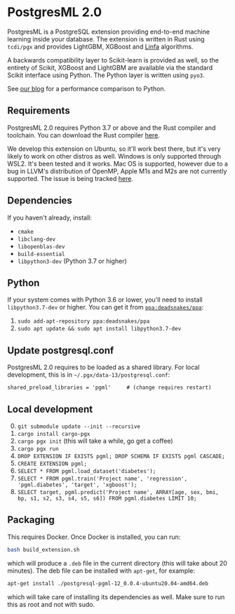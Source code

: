 # PostgresML 2.0

PostgresML is a PostgreSQL extension providing end-to-end machine learning inside your database. The extension is written in Rust using `tcdi/pgx` and provides LightGBM, XGBoost and [Linfa](https://github.com/rust-ml/linfa) algorithms.

A backwards compatibility layer to Scikit-learn is provided as well, so the entirety of Scikit, XGBoost and LightGBM are available via the standard Scikit interface using Python. The Python layer is written using `pyo3`.

See [our blog](https://postgresml.org/blog/postgresml-is-moving-to-rust-for-our-2.0-release/) for a performance comparison to Python.

## Requirements

PostgresML 2.0 requires Python 3.7 or above and the Rust compiler and toolchain. You can download the Rust compiler [here](https://rust-lang.org).

We develop this extension on Ubuntu, so it'll work best there, but it's very likely to work on other distros as well. Windows is only supported through WSL2. It's been tested and it works. Mac OS is supported, however due to a bug in LLVM's distribution of OpenMP, Apple M1s and M2s are not currently supported. The issue is being tracked [here](https://github.com/postgresml/postgresml/issues/364).

## Dependencies

If you haven't already, install:

- `cmake`
- `libclang-dev`
- `libopenblas-dev`
- `build-essential`
- `libpython3-dev` (Python 3.7 or higher)

## Python

If your system comes with Python 3.6 or lower, you'll need to install `libpython3.7-dev` or higher. You can get it from [`ppa:deadsnakes/ppa`](https://launchpad.net/~deadsnakes/+archive/ubuntu/ppa):

1. `sudo add-apt-repository ppa:deadsnakes/ppa`
2. `sudo apt update && sudo apt install libpython3.7-dev`


## Update postgresql.conf

PostgresML 2.0 requires to be loaded as a shared library. For local development, this is in `~/.pgx/data-13/postgresql.conf`:

```
shared_preload_libraries = 'pgml'     # (change requires restart)
```

## Local development

0. `git submodule update --init --recursive`
1. `cargo install cargo-pgx`
2. `cargo pgx init` (this will take a while, go get a coffee)
3. `cargo pgx run`
4. `DROP EXTENSION IF EXISTS pgml; DROP SCHEMA IF EXISTS pgml CASCADE;`
5. `CREATE EXTENSION pgml;`
6. `SELECT * FROM pgml.load_dataset('diabetes');`
7. `SELECT * FROM pgml.train('Project name', 'regression', 'pgml.diabetes', 'target', 'xgboost');`
8. `SELECT target, pgml.predict('Project name', ARRAY[age, sex, bmi, bp, s1, s2, s3, s4, s5, s6]) FROM pgml.diabetes LIMIT 10;`

## Packaging

This requires Docker. Once Docker is installed, you can run:

```bash
bash build_extension.sh
```

which will produce a `.deb` file in the current directory (this will take about 20 minutes). The deb file can be installed with `apt-get`, for example:

```bash
apt-get install ./postgresql-pgml-12_0.0.4-ubuntu20.04-amd64.deb
```

which will take care of installing its dependencies as well. Make sure to run this as root and not with sudo.
